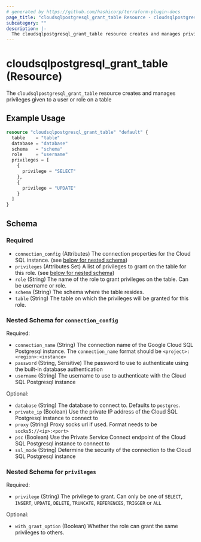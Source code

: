 ```yaml
---
# generated by https://github.com/hashicorp/terraform-plugin-docs
page_title: "cloudsqlpostgresql_grant_table Resource - cloudsqlpostgresql"
subcategory: ""
description: |-
  The cloudsqlpostgresql_grant_table resource creates and manages privileges given to a user or role on a table
---
```


# cloudsqlpostgresql_grant_table (Resource)

The `cloudsqlpostgresql_grant_table` resource creates and manages privileges given to a user or role on a table

## Example Usage

```terraform
resource "cloudsqlpostgresql_grant_table" "default" {
  table    = "table"
  database = "database"
  schema   = "schema"
  role     = "username"
  privileges = [
    {
      privilege = "SELECT"
    },
    {
      privilege = "UPDATE"
    }
  ]
}
```

<!-- schema generated by tfplugindocs -->
## Schema

### Required

- `connection_config` (Attributes) The connection properties for the Cloud SQL instance. (see [below for nested schema](#nestedatt--connection_config))
- `privileges` (Attributes Set) A list of privileges to grant on the table for this role. (see [below for nested schema](#nestedatt--privileges))
- `role` (String) The name of the role to grant privileges on the table. Can be username or role.
- `schema` (String) The schema where the table resides.
- `table` (String) The table on which the privileges will be granted for this role.

<a id="nestedatt--connection_config"></a>
### Nested Schema for `connection_config`

Required:

- `connection_name` (String) The connection name of the Google Cloud SQL Postgresql instance. The `connection_name` format should be `<project>:<region>:<instance>`
- `password` (String, Sensitive) The password to use to authenticate using the built-in database authentication
- `username` (String) The username to use to authenticate with the Cloud SQL Postgresql instance

Optional:

- `database` (String) The database to connect to. Defaults to `postgres`.
- `private_ip` (Boolean) Use the private IP address of the Cloud SQL Postgresql instance to connect to
- `proxy` (String) Proxy socks url if used. Format needs to be `socks5://<ip>:<port>`
- `psc` (Boolean) Use the Private Service Connect endpoint of the Cloud SQL Postgresql instance to connect to
- `ssl_mode` (String) Determine the security of the connection to the Cloud SQL Postgresql instance


<a id="nestedatt--privileges"></a>
### Nested Schema for `privileges`

Required:

- `privilege` (String) The privilege to grant. Can only be one of `SELECT`, `INSERT`, `UPDATE`, `DELETE`, `TRUNCATE`, `REFERENCES`, `TRIGGER` or `ALL`

Optional:

- `with_grant_option` (Boolean) Whether the role can grant the same privileges to others.
